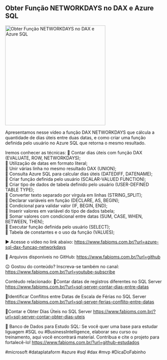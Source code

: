 ## Obter Função NETWORKDAYS no DAX e Azure SQL

<img src="https://fabioms.com.br//uploads/youtube/Slide83.png" alt="Obter Função NETWORKDAYS no DAX e Azure SQL" title="Azure SQL" width="320"/>

Apresentamos nesse vídeo a função DAX NETWORKDAYS que cálcula a quantidade de dias úteis entre duas datas, e como criar uma função definida pelo usuário no Azure SQL que retorna o mesmo resultado.

Iremos conhecer as técnicas:
🔹 Contar dias úteis com função DAX (EVALUATE, ROW, NETWORKDAYS);  
🔹 Utilização de datas em formato literal;  
🔹 Unir várias linha no mesmo resultado DAX (UNION);  
🔹 Consulta Azure SQL para calcular dias úteis (DATEDIFF, DATENAME);  
🔹 Criar função definida pelo usuário (SCALAR-VALUED FUNCTION);  
🔹 Criar tipo de dados de tabela definido pelo usuário (USER-DEFINED TABLE TYPE);   
🔹 Converter texto separado por vírgula em linhas (STRING_SPLIT);  
🔹 Declarar variáveis em função (DECLARE, AS, BEGIN);  
🔹 Condicional para validar valor (IF, BEGIN, END);  
🔹 Inserir valores em variável do tipo de dados tabela;  
🔹 Somar valores com condicional entre datas (SUM, CASE, WHEN, BETWEEN, THEN);  
🔹 Executar função definida pelo usuário (SELECT);  
🔹 Tabela de constantes e o uso da função (VALUES);  

▶️ Acesse o vídeo no link abaixo:
https://www.fabioms.com.br/?url=azure-sql-dax-funcao-networkdays

📁 Arquivos disponíveis no GitHub:
https://www.fabioms.com.br/?url=github

😉 Gostou do conteúdo? Inscreva-se também no canal:
https://www.fabioms.com.br/?url=youtube-subscribe 

Contéudo relacionado:
🔗Contar datas de registros diferentes no SQL Server
https://www.fabioms.com.br/?url=sql-server-contar-dias-entre-datas

🔗Identificar Conflitos entre Datas de Escala de Férias no SQL Server
https://www.fabioms.com.br/?url=sql-server-ferias-conflito-entre-datas

🔗Contar e Obter Dias Úteis no SQL Server 
https://www.fabioms.com.br/?url=sql-server-contar-obter-dias-uteis

🎁 Banco de Dados para Estudo SQL:
Se você quer uma base para estudar liguagem #SQL ou #BusinessIntelligence, elaborar seu curso ou treinamento, aqui você encontrará material. 
Contribua e cite o projeto para fortalecê-lo!
https://www.fabioms.com.br/?url=github-estudados

#microsoft #dataplataform #azure #sql #dax #mvp #DicaDoFabinho